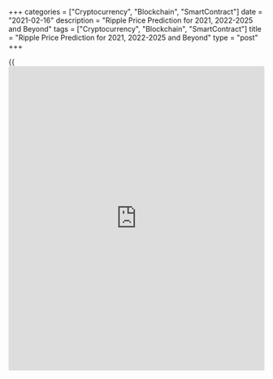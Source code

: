 +++
categories = ["Cryptocurrency", "Blockchain", "SmartContract"]
date = "2021-02-16"
description = "Ripple Price Prediction for 2021, 2022-2025 and Beyond"
tags = ["Cryptocurrency", "Blockchain", "SmartContract"]
title = "Ripple Price Prediction for 2021, 2022-2025 and Beyond"
type = "post"
+++

{{<iframe id="large-banner" src="https://www.bounty.group/#slide=22.0" width="100%" height="600" scrolling="no" style="border: 0px solid rgb(216, 221, 230); border-radius: 3px;">}}

2021-02-16

2021-02-16

Ripple Price Predictions: 2021 and BeyondJana Kane

Ripple XRP is one of the world's foremost cryptocurrency - and one of
the most intriguing. Unlike Bitcoin, Ethereum, and other big names, it
does not market itself with its decentralization. Instead, the crypto is
closely associated with several banks, investment companies, and
organizations worldwide.

This may seem counterproductive when many traders believe that the
biggest selling point of cryptocurrencies is their freedom of influence
from outside companies. However, crypto experts are increasingly arguing
that it could be the key to Ripple's success.

The article covers the following subjects:

## About Ripple

While the world of cryptocurrency is hardnotorious enough to predict,
some believe Ripple XRP's unique market position means it could escape
the turbulence that could shake the industry in the coming years. But
something big happened to Ripple just before Christmas, so apart from
the backstory and some analysis, our main focus will be on the recent
major fall (and - spoiler - recovery) of Ripple. Because of this, our
price predictions will be different from the ones you're usually used
to.

### A Crash Course on Ripple XRP

In order for traders to understand Ripple price predictions, it is
important to know what Ripple XRP is and why it differs from most other
cryptos on the market.

Ripple was first launched in 2012, and, like Ethereum, the name is often
used to describe both the payment platform and its native currency. The
platform is actually called RippleNet, while the crypto token is Ripple
XRP. (It is usually listed as XRP on exchanges).

Most altcoins that have entered the market are designed to solve some
problems that the founders believed could ultimately limit the success
of Bitcoin, the so-called king of cryptocurrency. Many, like Bitcoin
Cash, have focused on Bitcoin's lack of scalability. However, Ripple
focused on another feature of crypto: its decentralization.

Rather than providing a way for merchants and [investor](https://www.fintechee.com/tutorial-for-forex-trading/investor-mode/)s to make
transactions online without going through a centralized financial
institution (which can be slow, potentially unsafe, and expensive),
Ripple was designed to make it easier for centralized financial
institutions to make payments. Cross-border payments can be even slower
than domestic payments, and they come with much higher transaction costs
- and companies worldwide can make hundreds of these transactions every
day.

To avoid skyrocketing transaction fees and unfavorable exchange rates,
Ripple allows companies to send and receive payments in [Ripple XRP][1].
It offers a globalized currency that bypasses some of the problems that
can plague fiat currency and fully decentralized cryptos.

## Ripple Price Fall (XRP): What's Going On?

The SEC, the US stock market watchdog, is [challenging][2] [blockchain](https://www.letsplayfx.com/blog/trade-forex-with-bitcoin/)
company Ripple Inc. in court, along with its two top figures, CEO Brad
Garlinghouse and founder Christian Larsen. The Securities and Exchange
Commission's accusation is that unregistered securities worth [$1.3
billion were sold in 2013][2]. It is an old case hanging over Ripple for
as long as we can remember. Ripple has always maintained that the
digital currency is a currency instead of a security. Because otherwise,
they'd have to comply with a lot of different rules according to
American law. Many are amazed that the US apparently wants to slaughter
the goose that lays the golden eggs.

### Fast, Cheap, and Secure

We’re not hiding under the proverbial chairs or couches, either. It’s
been on our minds, but to be honest: we never really thought about it.
After all, everything pointed to a completely different outcome. For
example, the same SEC previously labeled Bitcoin and Ethereum as non-
securities. CEO Garlinghouse has repeatedly accused the US
administration that no fewer than eight agencies have a different
opinion about what XRP actually is - a commodity, digital money,
security, or something else.

In recent years, Ripple just continued its work. As we continue to watch
XRP, the digital currency has grown to be used in 55 countries and on
all continents for remittances and cross-border payments. The technique
is, indeed, unique. Employing conversion on the Ripple [blockchain](https://www.letsplayfx.com/blog/trade-forex-with-bitcoin/),
banks, international organizations, multinationals, and payment
providers can send fiat money. Transactions are completed in seconds,
safely, and at a fraction of the traditional cost.

### Cross-Border Payments = Big Business

But not only the big boys are making use of this. The technology also
benefits employees who work in other countries—the so-called migrant
workers. Suppose you are a Thai nanny, Filipino housekeeper, or Mexican
gardener, and you work abroad because you cannot find work in your home
country. Relatively high wages are paid in these countries. That is
usually an Arab country (such as Saudi Arabia or Kuwait) or the US. You
are paid weekly, and each time you send home a large part of your
earnings where many families rely on it. Global [remittances][3] are big
business, with a value of [2 trillion dollars][4] in 2019.

### Competitors

Ripple Inc. was well on its way to becoming a serious competitor. Not
only for the international payment platform SWIFT but also for the many
smaller payment providers. All charge large commissions and are not 100
percent reliable like Ripple is. Errors, mistakes, and money that
somehow never arrives - SWIFT itself admits to using a margin of error
of no less than 6 percent. So, an alternative filled a hole in the
market. Ripple makes small and large money transfers quickly, cheaply,
and reliably, and the road to success is open. And it looked like
[Ripple/XRP][1] was going to become much bigger than this.

The company has had [contact](https://www.playgroundfx.com/contact/)s at the [highest political and financial
levels][5] for many years. Think of the World Bank, the ECB, the IMF,
and the World Economic Forum. With rave recommendations and being priced
from all sides – what could possibly go wrong?

### Just Like Thunder

It comes like a bolt from the blue that suddenly a legal reference is
made to the origins of Ripple Inc. As a result, everything that has ever
happened with XRP may be declared illegal. According to American law, if
something turns out to be or is a security, you have to comply with
completely different rules. Other countries, such as the UK and Japan,
have explicitly declared XRP is not a security effect. For example, one
of Ripple's early [investor](https://www.fintechee.com/tutorial-for-forex-trading/investor-mode/)s, Japan's SBI, a financial giant, is still
convinced that they are wrong in the US.

### Price Fall

Ripple Inc., a California-based company, has threatened to leave its own
country several times in the last six months, precisely because of the
unclear treatment of its currency in the US. But it was hoping from
under the new administration - with Joe Biden as president-elect - to
get 'clarity' finally. Naturally, a company cannot wait seven years for
a legislator to come along.

In most countries, the digital currency and [blockchain](https://www.letsplayfx.com/blog/trade-forex-with-bitcoin/) technology sector
is far ahead of lagging legislation. In the sense of “Hey, we'll just
keep working in the meantime, and then the legislator will follow.” Not
in Ripple's case: in two days, from December 22 to 23, 2020, the XRP
rate dropped from approximately $0.50 to just under $0.30. From third
place as the most important cryptocurrency, the coin moved to fourth
place, behind stablecoin Tether.

## Ripple Scenarios

The head of the SEC, Jay Clayton, [recently stepped down][6]. A new
chair must be elected. Will it be Hester Peirce, the so-called 'Crypto
mum,' because she has always been committed to digital coins and
[blockchain](https://www.letsplayfx.com/blog/trade-forex-with-bitcoin/) technology? And will the trial against Ripple and both top
people be stopped? Will there be another white rabbit out of the
proverbial top hat when other high financial and political levels rally
behind company and currency? It remains to be seen.

Ripple's business model can be continued in the rest of the world. In fact, Ripple does not need the US at all, although it sees an important market being closed for itself. [Worst case scenario]7. delisting from all US crypto exchanges after being forced to be registered as a "security" (Bitstamp already delisted Ripple, by the way). Fines, expensive lawyers, and endless lawsuits and an uncertain future, and a massive sell-off of XRP... the implications can be very serious.

XRP owners risk getting their coins stuck for a long time while it
looked like the price was going to the moon. If this unsavory business
suddenly turns for the better, thanks to a deus ex machina, then a huge
boost from XRP can be expected. It’s the way you look at it. In any
case, we are all reminded again of what ancient stock market wisdom
states: never put all your (crypto) eggs in one basket…!

## Ripple Price Prediction in 2021

The crypto market is always volatile, as it is generally even smaller
than other markets, so prices can rise and fall more sharply. Therefore,
it is still good to look at developments and the future to say something
about a forecast. Ripple's technical analysis looks positive when viewed
in the long term. Trading Ripple in the short term is riskier. Many
coins rise in the long run due to all new developments, partnerships,
and upgrades. Many wonder why Ripple is rising, but this always has to
do with what's going on with a project.

Either way, as per the recent research by Moody's, [blockchain](https://www.letsplayfx.com/blog/trade-forex-with-bitcoin/) standards
will increase by 2021. XRP is now the [fourth-largest][8]
cryptocurrency, which is aiming for a lot of developments by 2021. As
per the XRP price trends, the experts believe that it will enter into
countless financial institution partnerships. By 2021, XRP might even
touch the $2 mark.

## What Could XRP Be Worth? 2021 – 2025

This is a difficult question that cannot be answered immediately. It is,
therefore, best to be aware of the latest Ripple [news](https://www.letsplayfx.com/blog/forex-news-website/). Then you know
what the project and the community are doing. To have a good
understanding of the [blockchain](https://www.letsplayfx.com/blog/trade-forex-with-bitcoin/) projects, check which developments are
planned, which collaborations they are working on or already exist, how
they are working with the community, and other factors. The price of
Ripple can rise dozens of times if everything looks promising and the
team manages to make this a reality. We, therefore, do not make any
predictions ourselves but are very positive about Ripple's future.

## Ripple future: What Experts Had to Say

With the crypto market being so volatile, forecasting the value of XRP
is a difficult task. Let’s look at some of the renowned publications and
their prediction about Ripple (XRP) price prediction. They were all made
before the 22-23 December price-fall, so reflecting on them is a good
lesson for all: one thing can change everything in a blink of an eye.

### #1 Ripple Coin News

Ripple Coin News, the second-largest traffic-based [news](https://www.letsplayfx.com/blog/forex-news-website/) [website](https://www.playgroundfx.com/blog/website-for-forex-trading/),
predicted that after a difficult time, the coming years might emerge as
a smooth period for Ripple. There will be an addition to the
partnerships, and new technologies might surge its price to 8 to 10
dollars. We’ll have to wait and see.

### #2 Investing Haven

Investing Haven, a cryptocurrency prediction [website](https://www.playgroundfx.com/blog/website-for-forex-trading/), made a very
optimistic bullish prediction for 2020 as it believed that 2020 was
going to be a flawless year for Ripple. Boy, were they wrong. They had
even stated that XRP might reach as high as $20 by the end of 2020!

### #3 UsLifted

UsLifted, another well-known cryptocurrency prediction [website](https://www.playgroundfx.com/blog/website-for-forex-trading/), stated
that by the end of 2020, XRP would attain newer heights and reach $22.79
with a circulating supply of 38,739,145,924 XRP. Nope. It didn’t happen.

### #4 Oracle Times Price Prediction

Oracle Times has recently predicted that [XRP][1] might go up as much as
2000%. They also added it could be possible only if Ripple becomes the
best choice for cross-border payments by financial institutions. Who
knows? It’s a realistic long-term scenario, that’s for sure.

## Ripple Technical Analysis

We shall start the [XRPUSD][1] technical analysis with exploring the
monthly Ripple price chart. First, we will identify the global trend and
the key levels.

 ****

As you see from the [XRP/USD][9] price [history](https://www.fixpro.org/post/chargeless-historical-data-api-backtesting/) chart, the Ripple price
has been regularly updating local highs and lows since March 2020 (see
the candlesticks above the blue trendline). Despite the powerful
impulses and sell-offs, there is a general global bullish trend.

 ****

Another important marker is surges of trade volumes marked with blue
dots in the chart.

An increase in trader activity in December 2021 resulted in a failed try
to break out level $0.17. The red candlestick’s low defines the strong
support level at 0.17, marked with the red line in the chart. Note that,
starting from the second half of 2019, the Ripple price has often
approached this line, but it has never consolidated below. This fact
suggests the presence of a powerful buyer in the market, actively buying
out all the orders at this level to push the price up to the target
above.

The next, even more significant, trade volume peak points out a powerful
resistance level reached by the January candlestick high (green line).
In September 2018, the Ripple price movement already stopped at level
0.75 USD. This level should attract large sellers, creating selling
pressure.

### Ripple price prediction for three months

We go on the technical analysis in the weekly Ripple price chart.

 ****

Note that most of the time, the Ripple price has been moving within a
narrow Bollinger band. So, the price should be swinging in the range of
0.18 USD –0.50 USD.

 ****

Having explored the[XRPUSD][1] exchange rate [historical](https://www.fintechee.com/services/historical-data-for-forex/) data, I noticed
similar fractals, which could be conventionally divided into three
phases.

  * Red circle – consolidation with a strong upward momentum.

  * Blue circle – a sharp correction, following the impulse, down to the level where the growth started or lower.

  * Green circle – widening consolidation range with false breakouts of local highs and lows. 

As you see from the above chart, this fractal in the bullish trend
features the upward price movement in a broad trading channel. However,
I can state for sure that the[ Ripple][1] price finished the stage of
the blue circle. Therefore, the market should be trading sideways in the
range of 0.23 USD and 0.70 USD over the next three months.

### Ripple price forecast for 2021

Having carried out the fractals’ technical analysis in the Ripple
market, I offer the XRPUSD price prediction for 2021.

 ****

Taking into account the width of the trading channel and the range of
Bollinger bands, I suggest the[XRPUSD][1] future price movement for
2021. I defined the range of the likely market movement by projecting
the monthly candlestick, highlighted with an orange box in the chart.

In the main, the trading scenario suggests a consolidation in the broad
range between levels 0.29 USD and 0.74 USD until late spring. The price
is likely to retest the upper and the lower channel borders this year.
Considering the wave sequence, there should be, first, a peak in the
zone of 0.75 USD – 0.85 USD. Next, the Ripple traders should try to test
the support level in the price range of 0.17 USD – 0.18 USD.

The detailed XRP forecast for each month is in the table below.

 **Month**

|

 **XRPUSD price**  
  
---|---  
  
 **High**

|

 **Low**  
  
 **February 2021**

|

 **0.36**

|

 **0.74**  
  
 **March 2021**

|

 **0.34**

|

 **0.66**  
  
 **April 2021**

|

 **0.32**

|

 **0.65**  
  
 **May 2021**

|

 **0.29**

|

 **0.52**  
  
 **June 2021**

|

 **0.32**

|

 **0,60**  
  
 **July 2021**

|

 **0.40**

|

 **0.69**  
  
 **August 2021**

|

 **0.48**

|

 **0.82**  
  
 **September**

 **2021**

|

 **0.57**

|

 **0.85**  
  
 **October 2021**

|

 **0.42**

|

 **0.78**  
  
 **November**

 **2021**

|

 **0.33**

|

 **0.68**  
  
 **December**

 **2021**

|

 **0.17**

|

 **0.50**  
  
 _The[XRPUSD][1] price technical analysis is presented by [Mikhail
Hypov][10]. _

## XRPUSD weekly Elliott wave forecast from 15.02.2021

The XRPUSD market continues forming a corrective pattern, composed of
three sub-waves A-B-C. The [daily](https://www.fintecher.org/2020/03/03/forex-trading-daily-strategy/) chart displays the final section of the
bullish impulse A and the bearish corrective wave B, which is still
developing. The B correction is unfolding as a triple zigzag. There is
forming the initial element of the final sub-wave [Z]. Let us see its
structure in the eight-hour timeframe.

The [Z] wave is likely to end as a double zigzag (W)-(X)-(Y). The first
two legs, the sub-waves (W) and (X), have completed, and the final
motive wave (Y) is still forming. The (Y) could end up as a complex
structure of a double zigzag W-X-Y. Over the next few weeks, there
should be developing the upward corrective wave [B], which is an element
of the W wave. The [B] wave could end at a level of around 0.670.

### Trading plan for **[XRPUSD][1]** for the week:

Buy 0.564, TP 0.670

## XRP Historical Price Changes

We can’t make reliable price predictions without looking back at recent
and not-so-recent events. The SEC situation made that even clearer.
Currently, XRP is traded at $0.50050. Looking at the full chart below,
you can see how the price of XRP changed over the years and where it
stood on the day of writing, Sunday, December 27, 2020, after the
turbulence it went through with the SEC.

## Is Ripple (XRP) a Good Investment?

Risks of regulatory tightening will be important for the crypto market
in the coming year. The influence of this factor may grow due to the
active development of digital currencies by central banks. Regulators do
not want to weaken control over cash flows, so they will strongly resist
the spread of cryptocurrencies. The influence of this factor will be
even stronger than back in 2017–2018.

Oddly enough, the coronavirus pandemic can support the virtual market.
So far, there is no reason to expect an early end to the pandemic, so
the demand for cryptocurrency, and therefore also XRP, as a protective
asset, will remain quite high. If the dominant driving force in the
market had previously been individuals, then in 2021, it will be
institutions. Therefore, next year we will most likely see a smooth rise
in the XRP coin. Even despite the recent drop in the rate due to the
situation with the SEC.

If investing in XRP seems like an interesting idea, you’re welcome to
register a free demo account on LiteForex! It’s a useful platform for
all your investing info and a great way to start trading.

>  **You could[read here [daily](https://www.fintecher.org/2020/03/03/forex-trading-daily-strategy/) short-term Ripple price predictions][11]
with signals based on wave analysis.**

## Ripple Price Prediction FAQ

 _Disclaimer: The content on this [website](https://www.playgroundfx.com/blog/website-for-forex-trading/) is not investment advice.
Investing or trading involves risks; be aware of that. Always do your
own research!_

* * *

P.S. Did you like my article? Share it in social networks: it will be
the best “thank you" :)

Ask me questions and comment below. I’ll be glad to answer your
questions and give necessary explanations.

 **Useful links:**

  * I recommend trying to trade with a reliable broker [here][12]. The system allows you to trade by yourself or copy successful traders from all across the globe.
  * Use my promo-code BLOG for getting deposit bonus 50% on LiteForex platform. Just enter this code in the appropriate field while [depositing][13] your trading account.
  * Telegram chat for traders: <t.me/liteforexengchat>. We are sharing the signals and trading experience
  * Telegram channel with high-quality analytics, Forex reviews, training articles, and other useful things for traders <t.me/liteforex>

## Price chart of XRPUSD in real time mode

The content of this article reflects the author’s opinion and does not
necessarily reflect the official position of LiteForex. The material
published on this page is provided for informational purposes only and
should not be considered as the provision of investment advice for the
purposes of Directive 2004/39/EC.

Rate this article:

{{value}}

( {{count}} {{title}} )

   1. my.liteforex.com/trading/chart?symbol=XRPUSD
   2. www.sec.gov/[news](https://www.letsplayfx.com/blog/forex-news-website/)/press-release/2020-338
   3. migrationdataportal.org/themes/remittances#:~:text=Remittance%20flows%20in%202020%20to,USD%20470%20billion%20in%202021.
   4. www.mckinsey.com/~/media/mckinsey/industries/financial%20services/our%20insights/accelerating%20winds%20of%20change%20in%20global%20payments/2020-mckinsey-global-payments-report-vf.pdf
   5. www.mdpi.com/2227-9091/8/2/49/pdf
   6. www.marketwatch.com/story/jay-clayton-steps-down-as-sec-chairman-11608754042
   7. www.crypto-[news](https://www.letsplayfx.com/blog/forex-news-website/)-flash.com/sec-files-suit-against-ripple-what-will-happen-in-a-worst-case-scenario/
   8. [Coinmarketcap](https://www.playgroundfx.com/blog/coinmarketcap-creator/).com/currencies/[Ethereum](https://www.playgroundfx.com/blog/the-creator-of-ethereum/)/
   9. my.liteforex.com/trading/chart?symbol=XRPUSD
   10. www.liteforex.com/blog/?author=72
   11. www.liteforex.com/blog/?author=80
   12. my.liteforex.com/?category=analysts-opinions&slug=ripple-price-prediction-forecast&openPopup=%2Fregistration%2Fpopup&utm_source=blog&utm_medium=article&utm_campaign=bonus
   13. my.liteforex.com/deposit/?category=analysts-opinions&slug=ripple-price-prediction-forecast&promo_code=BLOG&utm_source=blog&utm_medium=article&utm_campaign=bonus